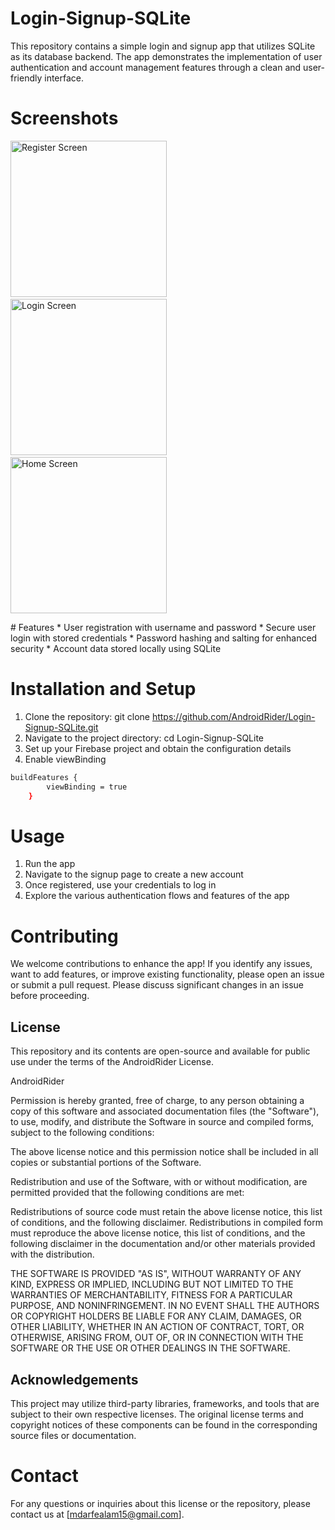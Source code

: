 # Login-Signup-SQLite
This repository contains a simple login and signup app that utilizes SQLite as its database backend. 
The app demonstrates the implementation of user authentication and account management features through a clean and user-friendly interface.

# Screenshots
<p>
<img src="https://user-images.githubusercontent.com/140700822/262973316-46736aeb-fe6d-48fc-bb6a-6a6a665a9849.jpg" alt="Register Screen" width = "250" >&nbsp &nbsp &nbsp
<img src="https://user-images.githubusercontent.com/140700822/262973296-26dd986d-c02a-49c6-84e9-9c20087d8419.jpg" alt="Login Screen" width = "250" >&nbsp &nbsp &nbsp
<img src="https://user-images.githubusercontent.com/140700822/262973274-d1f9f947-0a85-4e0c-93d4-b9fd9c24ea88.jpg" alt="Home Screen" width = "250" >
</p>
# Features
* User registration with username and password
* Secure user login with stored credentials
* Password hashing and salting for enhanced security
* Account data stored locally using SQLite

# Installation and Setup
1. Clone the repository: git clone https://github.com/AndroidRider/Login-Signup-SQLite.git
2. Navigate to the project directory: cd Login-Signup-SQLite
3. Set up your Firebase project and obtain the configuration details
4. Enable viewBinding

```sh
buildFeatures {
        viewBinding = true
    }
```

# Usage
1. Run the app
2. Navigate to the signup page to create a new account
3. Once registered, use your credentials to log in
4. Explore the various authentication flows and features of the app

# Contributing
We welcome contributions to enhance the app! If you identify any issues, want to add features, or improve existing functionality, 
please open an issue or submit a pull request. Please discuss significant changes in an issue before proceeding.

## License

This repository and its contents are open-source and available for public use under the terms of the AndroidRider License.

AndroidRider

Permission is hereby granted, free of charge, to any person obtaining a copy of this software and associated documentation files (the "Software"), to use, modify, and distribute the Software in source and compiled forms, subject to the following conditions:

The above license notice and this permission notice shall be included in all copies or substantial portions of the Software.

Redistribution and use of the Software, with or without modification, are permitted provided that the following conditions are met:

Redistributions of source code must retain the above license notice, this list of conditions, and the following disclaimer.
Redistributions in compiled form must reproduce the above license notice, this list of conditions, and the following disclaimer in the documentation and/or other materials provided with the distribution.

THE SOFTWARE IS PROVIDED "AS IS", WITHOUT WARRANTY OF ANY KIND, EXPRESS OR IMPLIED, INCLUDING BUT NOT LIMITED TO THE WARRANTIES OF MERCHANTABILITY, FITNESS FOR A PARTICULAR PURPOSE, AND NONINFRINGEMENT. IN NO EVENT SHALL THE AUTHORS OR COPYRIGHT HOLDERS BE LIABLE FOR ANY CLAIM, DAMAGES, OR OTHER LIABILITY, WHETHER IN AN ACTION OF CONTRACT, TORT, OR OTHERWISE, ARISING FROM, OUT OF, OR IN CONNECTION WITH THE SOFTWARE OR THE USE OR OTHER DEALINGS IN THE SOFTWARE.

## Acknowledgements
This project may utilize third-party libraries, frameworks, and tools that are subject to their own respective licenses. The original license terms and copyright notices of these components can be found in the corresponding source files or documentation.

# Contact
For any questions or inquiries about this license or the repository, please contact us at [mdarfealam15@gmail.com].


